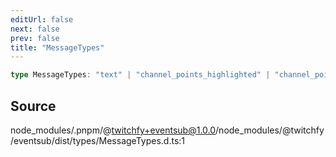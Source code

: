 ```yaml
---
editUrl: false
next: false
prev: false
title: "MessageTypes"
---
```


```ts
type MessageTypes: "text" | "channel_points_highlighted" | "channel_points_sub_only" | "user_intro";
```

## Source

node\_modules/.pnpm/@twitchfy+eventsub@1.0.0/node\_modules/@twitchfy/eventsub/dist/types/MessageTypes.d.ts:1
